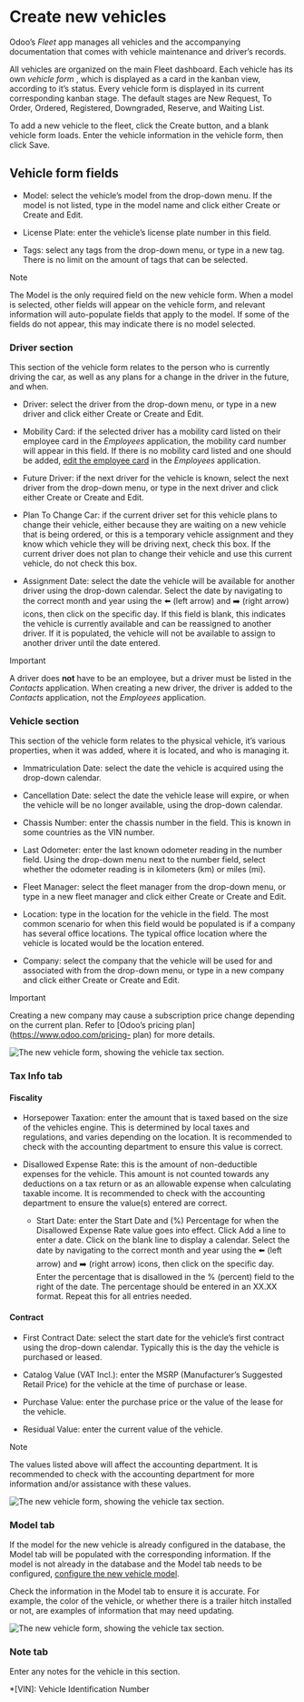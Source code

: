# Create new vehicles

Odoo’s _Fleet_ app manages all vehicles and the accompanying documentation
that comes with vehicle maintenance and driver’s records.

All vehicles are organized on the main Fleet dashboard. Each vehicle has its
own _vehicle form_ , which is displayed as a card in the kanban view,
according to it’s status. Every vehicle form is displayed in its current
corresponding kanban stage. The default stages are New Request, To Order,
Ordered, Registered, Downgraded, Reserve, and Waiting List.

To add a new vehicle to the fleet, click the Create button, and a blank
vehicle form loads. Enter the vehicle information in the vehicle form, then
click Save.

## Vehicle form fields

  * Model: select the vehicle’s model from the drop-down menu. If the model is not listed, type in the model name and click either Create or Create and Edit.

  * License Plate: enter the vehicle’s license plate number in this field.

  * Tags: select any tags from the drop-down menu, or type in a new tag. There is no limit on the amount of tags that can be selected.

Note

The Model is the only required field on the new vehicle form. When a model is
selected, other fields will appear on the vehicle form, and relevant
information will auto-populate fields that apply to the model. If some of the
fields do not appear, this may indicate there is no model selected.

### Driver section

This section of the vehicle form relates to the person who is currently
driving the car, as well as any plans for a change in the driver in the
future, and when.

  * Driver: select the driver from the drop-down menu, or type in a new driver and click either Create or Create and Edit.

  * Mobility Card: if the selected driver has a mobility card listed on their employee card in the _Employees_ application, the mobility card number will appear in this field. If there is no mobility card listed and one should be added, [edit the employee card](../employees/new_employee.html#employees-hr-settings) in the _Employees_ application.

  * Future Driver: if the next driver for the vehicle is known, select the next driver from the drop-down menu, or type in the next driver and click either Create or Create and Edit.

  * Plan To Change Car: if the current driver set for this vehicle plans to change their vehicle, either because they are waiting on a new vehicle that is being ordered, or this is a temporary vehicle assignment and they know which vehicle they will be driving next, check this box. If the current driver does not plan to change their vehicle and use this current vehicle, do not check this box.

  * Assignment Date: select the date the vehicle will be available for another driver using the drop-down calendar. Select the date by navigating to the correct month and year using the ⬅️ (left arrow) and ➡️ (right arrow) icons, then click on the specific day. If this field is blank, this indicates the vehicle is currently available and can be reassigned to another driver. If it is populated, the vehicle will not be available to assign to another driver until the date entered.

Important

A driver does **not** have to be an employee, but a driver must be listed in
the _Contacts_ application. When creating a new driver, the driver is added to
the _Contacts_ application, not the _Employees_ application.

### Vehicle section

This section of the vehicle form relates to the physical vehicle, it’s various
properties, when it was added, where it is located, and who is managing it.

  * Immatriculation Date: select the date the vehicle is acquired using the drop-down calendar.

  * Cancellation Date: select the date the vehicle lease will expire, or when the vehicle will be no longer available, using the drop-down calendar.

  * Chassis Number: enter the chassis number in the field. This is known in some countries as the VIN number.

  * Last Odometer: enter the last known odometer reading in the number field. Using the drop-down menu next to the number field, select whether the odometer reading is in kilometers (km) or miles (mi).

  * Fleet Manager: select the fleet manager from the drop-down menu, or type in a new fleet manager and click either Create or Create and Edit.

  * Location: type in the location for the vehicle in the field. The most common scenario for when this field would be populated is if a company has several office locations. The typical office location where the vehicle is located would be the location entered.

  * Company: select the company that the vehicle will be used for and associated with from the drop-down menu, or type in a new company and click either Create or Create and Edit.

Important

Creating a new company may cause a subscription price change depending on the
current plan. Refer to [Odoo’s pricing plan](https://www.odoo.com/pricing-
plan) for more details.

![The new vehicle form, showing the vehicle tax
section.](../../../_images/new-vehicle-type.png)

### Tax Info tab

#### Fiscality

  * Horsepower Taxation: enter the amount that is taxed based on the size of the vehicles engine. This is determined by local taxes and regulations, and varies depending on the location. It is recommended to check with the accounting department to ensure this value is correct.

  * Disallowed Expense Rate: this is the amount of non-deductible expenses for the vehicle. This amount is not counted towards any deductions on a tax return or as an allowable expense when calculating taxable income. It is recommended to check with the accounting department to ensure the value(s) entered are correct.

    * Start Date: enter the Start Date and (%) Percentage for when the Disallowed Expense Rate value goes into effect. Click Add a line to enter a date. Click on the blank line to display a calendar. Select the date by navigating to the correct month and year using the ⬅️ (left arrow) and ➡️ (right arrow) icons, then click on the specific day. Enter the percentage that is disallowed in the % (percent) field to the right of the date. The percentage should be entered in an XX.XX format. Repeat this for all entries needed.

#### Contract

  * First Contract Date: select the start date for the vehicle’s first contract using the drop-down calendar. Typically this is the day the vehicle is purchased or leased.

  * Catalog Value (VAT Incl.): enter the MSRP (Manufacturer’s Suggested Retail Price) for the vehicle at the time of purchase or lease.

  * Purchase Value: enter the purchase price or the value of the lease for the vehicle.

  * Residual Value: enter the current value of the vehicle.

Note

The values listed above will affect the accounting department. It is
recommended to check with the accounting department for more information
and/or assistance with these values.

![The new vehicle form, showing the vehicle tax
section.](../../../_images/new-vehicle-tax.png)

### Model tab

If the model for the new vehicle is already configured in the database, the
Model tab will be populated with the corresponding information. If the model
is not already in the database and the Model tab needs to be configured,
[configure the new vehicle model](../fleet.html#fleet-add-model).

Check the information in the Model tab to ensure it is accurate. For example,
the color of the vehicle, or whether there is a trailer hitch installed or
not, are examples of information that may need updating.

![The new vehicle form, showing the vehicle tax
section.](../../../_images/model-tab.png)

### Note tab

Enter any notes for the vehicle in this section.

  *[VIN]: Vehicle Identification Number

